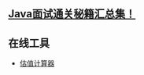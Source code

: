 ## [Java面试通关秘籍汇总集！](Java面试通关秘籍汇总集！.md)
## 在线工具
- [估值计算器](https://vivfeng.github.io/Tools/估值计算器.html)